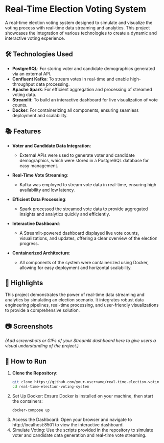 # Real-Time Election Voting System  

A real-time election voting system designed to simulate and visualize the voting process with real-time data streaming and analytics. This project showcases the integration of various technologies to create a dynamic and interactive voting experience.  

## 🛠️ Technologies Used  
- **PostgreSQL**: For storing voter and candidate demographics generated via an external API.  
- **Confluent Kafka**: To stream votes in real-time and enable high-throughput data processing.  
- **Apache Spark**: For efficient aggregation and processing of streamed voting data.  
- **Streamlit**: To build an interactive dashboard for live visualization of vote counts.  
- **Docker**: For containerizing all components, ensuring seamless deployment and scalability.  

## 📚 Features  
- **Voter and Candidate Data Integration**:  
  - External APIs were used to generate voter and candidate demographics, which were stored in a PostgreSQL database for easy management.  

- **Real-Time Vote Streaming**:  
  - Kafka was employed to stream vote data in real-time, ensuring high availability and low latency.  

- **Efficient Data Processing**:  
  - Spark processed the streamed vote data to provide aggregated insights and analytics quickly and efficiently.  

- **Interactive Dashboard**:  
  - A Streamlit-powered dashboard displayed live vote counts, visualizations, and updates, offering a clear overview of the election progress.  

- **Containerized Architecture**:  
  - All components of the system were containerized using Docker, allowing for easy deployment and horizontal scalability.  

## 🚀 Highlights  
This project demonstrates the power of real-time data streaming and analytics by simulating an election scenario. It integrates robust data engineering pipelines, real-time processing, and user-friendly visualizations to provide a comprehensive solution.  

## 📷 Screenshots  
*(Add screenshots or GIFs of your Streamlit dashboard here to give users a visual understanding of the project.)*  

## 🔧 How to Run  
1. **Clone the Repository**:  
   ```bash  
   git clone https://github.com/your-username/real-time-election-voting-system.git  
   cd real-time-election-voting-system  
2. Set Up Docker:
   Ensure Docker is installed on your machine, then start the containers:
   ```bash
   docker-compose up  
3. Access the Dashboard: Open your browser and navigate to http://localhost:8501 to view the interactive dashboard.
4. Simulate Voting: Use the scripts provided in the repository to simulate voter and candidate data generation and real-time vote streaming.
